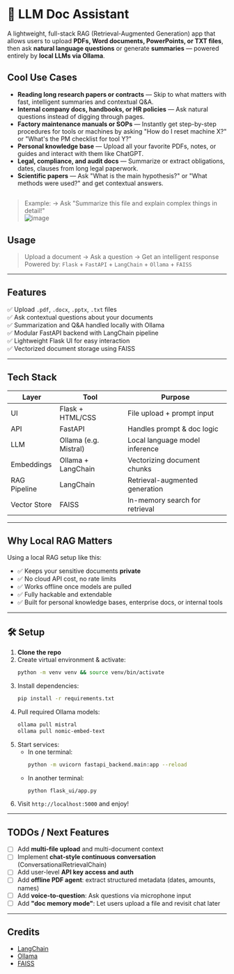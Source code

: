 
# 📄 LLM Doc Assistant

A lightweight, full-stack RAG (Retrieval-Augmented Generation) app that allows users to upload **PDFs, Word documents, PowerPoints, or TXT files**, then ask **natural language questions** or generate **summaries** — powered entirely by **local LLMs via Ollama**.

##  Cool Use Cases

-  **Reading long research papers or contracts** — Skip to what matters with fast, intelligent summaries and contextual Q&A.
-  **Internal company docs, handbooks, or HR policies** — Ask natural questions instead of digging through pages.
-  **Factory maintenance manuals or SOPs** — Instantly get step-by-step procedures for tools or machines by asking "How do I reset machine X?" or "What's the PM checklist for tool Y?"
-  **Personal knowledge base** — Upload all your favorite PDFs, notes, or guides and interact with them like ChatGPT.
-  **Legal, compliance, and audit docs** — Summarize or extract obligations, dates, clauses from long legal paperwork.
-  **Scientific papers** — Ask "What is the main hypothesis?" or "What methods were used?" and get contextual answers.

## 
> Example:  → Ask "Summarize this file and explain complex things in detail!"  
> ![image](https://github.com/user-attachments/assets/65e16d0c-eb39-4fdc-ab59-fe61c76bc208)


##  Usage

> Upload a document → Ask a question → Get an intelligent response  
> Powered by: `Flask` + `FastAPI` + `LangChain` + `Ollama` + `FAISS`

---

##  Features

✅ Upload `.pdf`, `.docx`, `.pptx`, `.txt` files  
✅ Ask contextual questions about your documents  
✅ Summarization and Q&A handled locally with Ollama  
✅ Modular FastAPI backend with LangChain pipeline  
✅ Lightweight Flask UI for easy interaction  
✅ Vectorized document storage using FAISS

---

##  Tech Stack

| Layer        | Tool                | Purpose                        |
|--------------|---------------------|--------------------------------|
| UI           | Flask + HTML/CSS    | File upload + prompt input     |
| API          | FastAPI             | Handles prompt & doc logic     |
| LLM          | Ollama (e.g. Mistral)| Local language model inference |
| Embeddings   | Ollama + LangChain  | Vectorizing document chunks    |
| RAG Pipeline | LangChain           | Retrieval-augmented generation |
| Vector Store | FAISS               | In-memory search for retrieval |

---

##  Why Local RAG Matters

Using a local RAG setup like this:

- ✅ Keeps your sensitive documents **private**
- ✅ No cloud API cost, no rate limits
- ✅ Works offline once models are pulled
- ✅ Fully hackable and extendable
- ✅ Built for personal knowledge bases, enterprise docs, or internal tools

---

## 🛠 Setup

1. **Clone the repo**
2. Create virtual environment & activate:
   ```bash
   python -m venv venv && source venv/bin/activate
   ```
3. Install dependencies:
   ```bash
   pip install -r requirements.txt
   ```
4. Pull required Ollama models:
   ```bash
   ollama pull mistral
   ollama pull nomic-embed-text
   ```
5. Start services:
   - In one terminal:
     ```bash
     python -m uvicorn fastapi_backend.main:app --reload
     ```
   - In another terminal:
     ```bash
     python flask_ui/app.py
     ```
6. Visit `http://localhost:5000` and enjoy!

---


##  TODOs / Next Features

- [ ]  Add **multi-file upload** and multi-document context
- [ ]  Implement **chat-style continuous conversation** (ConversationalRetrievalChain)
- [ ]  Add user-level **API key access and auth**
- [ ]  Add **offline PDF agent**: extract structured metadata (dates, amounts, names)
- [ ]  Add **voice-to-question**: Ask questions via microphone input
- [ ]  Add **"doc memory mode"**: Let users upload a file and revisit chat later

---

##  Credits

- [LangChain](https://www.langchain.com/)
- [Ollama](https://ollama.com/)
- [FAISS](https://github.com/facebookresearch/faiss)
